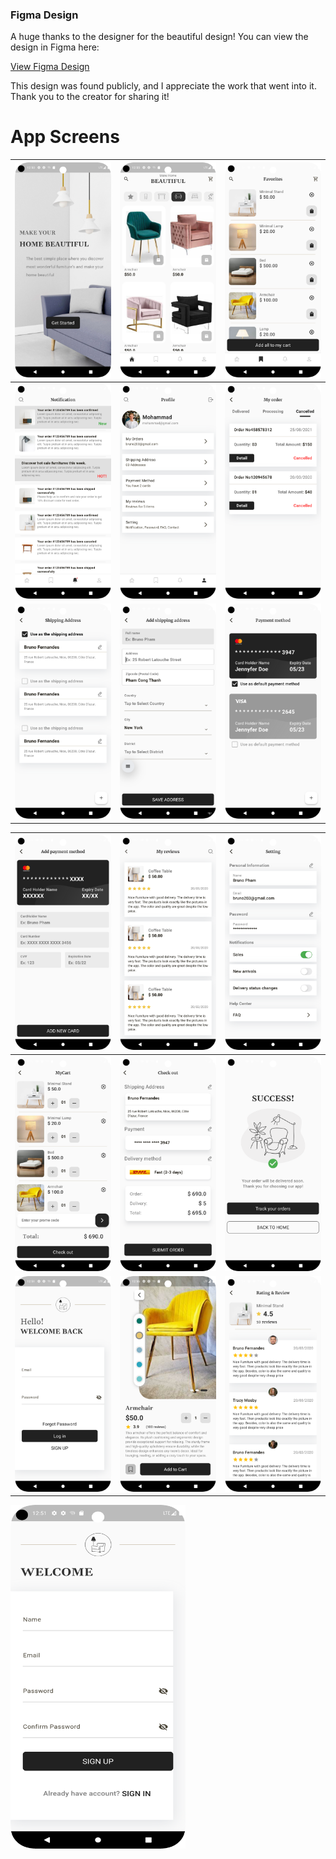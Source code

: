 ### Figma Design

A huge thanks to the designer for the beautiful design! You can view the design in Figma here:

[View Figma Design](https://www.figma.com/design/ZlCnIyw4OQDppahnEUfMog/Furniture-Shopping---Minimal-UI-Kit-(Community)?node-id=1-32&node-type=canvas&t=k8wg4tXztIkmCPyo-0)

This design was found publicly, and I appreciate the work that went into it. Thank you to the creator for sharing it!

# App Screens


| ![Onboarding Page](https://github.com/ParimSsme/furniture_shop_app/blob/main/readme_images/onboarding.png) | ![Home Page](https://github.com/ParimSsme/furniture_shop_app/blob/main/readme_images/home.png) | ![Favourites Page](https://github.com/ParimSsme/furniture_shop_app/blob/main/readme_images/favourites.png) |
|--------------------------------------------|--------------------------------------------|--------------------------------------------|
| ![Notifications Page](https://github.com/ParimSsme/furniture_shop_app/blob/main/readme_images/notifications.png) | ![Profile Page](https://github.com/ParimSsme/furniture_shop_app/blob/main/readme_images/profile.png) | ![My Orders Page](https://github.com/ParimSsme/furniture_shop_app/blob/main/readme_images/my_orders.png) |
| ![Shipping Address Page](https://github.com/ParimSsme/furniture_shop_app/blob/main/readme_images/shipping_addresses.png) | ![Add Shipping Address Page](https://github.com/ParimSsme/furniture_shop_app/blob/main/readme_images/add_shipping_address.png) | ![Payment Method Page](https://github.com/ParimSsme/furniture_shop_app/blob/main/readme_images/payment_method.png) |


| ![Add Payment Method Page](https://github.com/ParimSsme/furniture_shop_app/blob/main/readme_images/add_payment_method.png) | ![My Reviews Page](https://github.com/ParimSsme/furniture_shop_app/blob/main/readme_images/my_reviews.png) | ![Settings Page](https://github.com/ParimSsme/furniture_shop_app/blob/main/readme_images/settings.png) |
|--------------------------------------------|--------------------------------------------|--------------------------------------------|
| ![My Cart Page](https://github.com/ParimSsme/furniture_shop_app/blob/main/readme_images/my_cart.png) | ![Check Out Page](https://github.com/ParimSsme/furniture_shop_app/blob/main/readme_images/check_out.png) | ![Congrats Page](https://github.com/ParimSsme/furniture_shop_app/blob/main/readme_images/congrats.png) |
| ![Log in](https://github.com/ParimSsme/furniture_shop_app/blob/main/readme_images/login.png) | ![Product Detail Page](https://github.com/ParimSsme/furniture_shop_app/blob/main/readme_images/product_detail.png) | ![Product Review Page](https://github.com/ParimSsme/furniture_shop_app/blob/main/readme_images/product_review.png) |

<img src="https://github.com/ParimSsme/furniture_shop_app/blob/main/readme_images/sign_up.png" alt="Sign Up Page" width="280" height="550">

